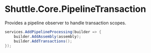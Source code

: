 # Shuttle.Core.PipelineTransaction

Provides a pipeline observer to handle transaction scopes.

```c#
services.AddPipelineProcessing(builder => {
    builder.AddAssembly(assembly);
    builder.AddTransactions();
});
```

